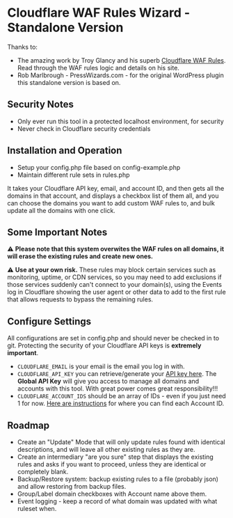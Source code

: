 # Cloudflare WAF Rules Wizard - Standalone Version

Thanks to:

* The amazing work by Troy Glancy and his superb [Cloudflare WAF Rules](https://webagencyhero.com/cloudflare-waf-rules-v3/?utm=github-presswizards-cloudflare-waf-rules-wizard). Read through the WAF rules logic and details on his site.
* Rob Marlbrough - PressWizards.com - for the original WordPress plugin this standalone version is based on.

## Security Notes

* Only ever run this tool in a protected localhost environment, for security
* Never check in Cloudflare security credentials

## Installation and Operation

* Setup your config.php file based on config-example.php
* Maintain different rule sets in rules.php

It takes your Cloudflare API key, email, and account ID, and then gets all the domains in that account, and displays a checkbox list of them all, and you can choose the domains you want to add custom WAF rules to, and bulk update all the domains with one click.

## Some Important Notes
⚠️ **Please note that this system overwites the WAF rules on all domains, it will erase the existing rules and create new ones.**

⚠️ **Use at your own risk.** These rules may block certain services such as monitoring, uptime, or CDN services, so you may need to add exclusions if those services suddenly can't connect to your domain(s), using the Events log in Cloudflare showing the user agent or other data to add to the first rule that allows requests to bypass the remaining rules.

## Configure Settings

All configurations are set in config.php and should never be checked in to git. Protecting the security of your Cloudflare API keys is **extremely important**.

* `CLOUDFLARE_EMAIL` is your email is the email you log in with.
* `CLOUDFLARE_API_KEY` you can retrieve/generate your [API key here](https://dash.cloudflare.com/profile/api-tokens). The **Global API Key** will give you access to manage all domains and accounts with this tool. With great power comes great responsibility!!!
* `CLOUDFLARE_ACCOUNT_IDS` should be an array of IDs - even if you just need 1 for now. [Here are instructions](https://developers.cloudflare.com/fundamentals/setup/find-account-and-zone-ids/) for where you can find each Account ID.

## Roadmap

* Create an "Update" Mode that will only update rules found with identical descriptions, and will leave all other existing rules as they are.
* Create an intermediary "are you sure" step that displays the existing rules and asks if you want to proceed, unless they are identical or completely blank.
* Backup/Restore system: backup existing rules to a file (probably json) and allow restoring from backup files.
* Group/Label domain checkboxes with Account name above them.
* Event logging - keep a record of what domain was updated with what ruleset when.
